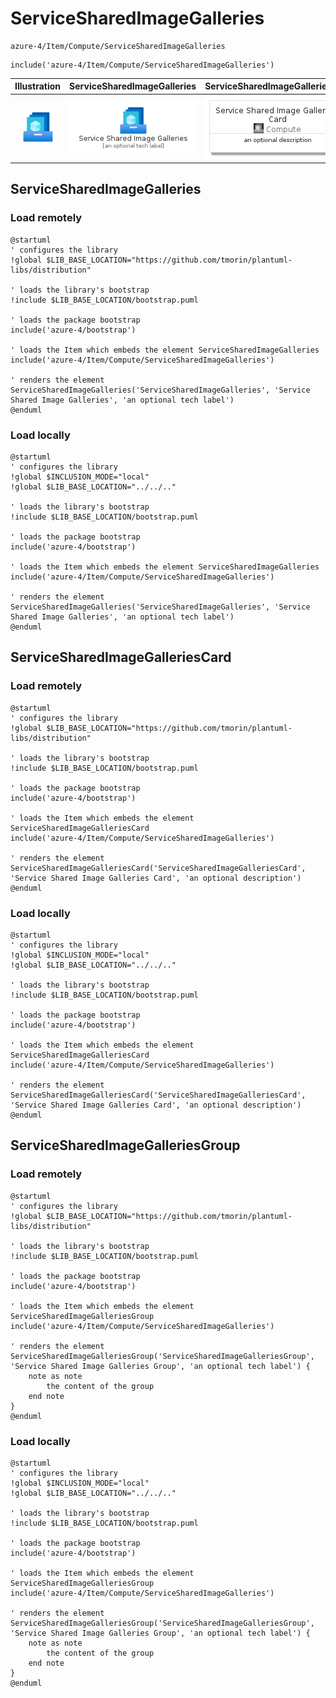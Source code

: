 # ServiceSharedImageGalleries


```text
azure-4/Item/Compute/ServiceSharedImageGalleries
```

```text
include('azure-4/Item/Compute/ServiceSharedImageGalleries')
```



| Illustration | ServiceSharedImageGalleries | ServiceSharedImageGalleriesCard | ServiceSharedImageGalleriesGroup |
| :---: | :---: | :---: | :---: |
| ![illustration for Illustration](../../../azure-4/Item/Compute/ServiceSharedImageGalleries.png) | ![illustration for ServiceSharedImageGalleries](../../../azure-4/Item/Compute/ServiceSharedImageGalleries.Local.png) | ![illustration for ServiceSharedImageGalleriesCard](../../../azure-4/Item/Compute/ServiceSharedImageGalleriesCard.Local.png) | ![illustration for ServiceSharedImageGalleriesGroup](../../../azure-4/Item/Compute/ServiceSharedImageGalleriesGroup.Local.png) |




## ServiceSharedImageGalleries

### Load remotely
```plantuml
@startuml
' configures the library
!global $LIB_BASE_LOCATION="https://github.com/tmorin/plantuml-libs/distribution"

' loads the library's bootstrap
!include $LIB_BASE_LOCATION/bootstrap.puml

' loads the package bootstrap
include('azure-4/bootstrap')

' loads the Item which embeds the element ServiceSharedImageGalleries
include('azure-4/Item/Compute/ServiceSharedImageGalleries')

' renders the element
ServiceSharedImageGalleries('ServiceSharedImageGalleries', 'Service Shared Image Galleries', 'an optional tech label')
@enduml
```

### Load locally
```plantuml
@startuml
' configures the library
!global $INCLUSION_MODE="local"
!global $LIB_BASE_LOCATION="../../.."

' loads the library's bootstrap
!include $LIB_BASE_LOCATION/bootstrap.puml

' loads the package bootstrap
include('azure-4/bootstrap')

' loads the Item which embeds the element ServiceSharedImageGalleries
include('azure-4/Item/Compute/ServiceSharedImageGalleries')

' renders the element
ServiceSharedImageGalleries('ServiceSharedImageGalleries', 'Service Shared Image Galleries', 'an optional tech label')
@enduml
```

## ServiceSharedImageGalleriesCard

### Load remotely
```plantuml
@startuml
' configures the library
!global $LIB_BASE_LOCATION="https://github.com/tmorin/plantuml-libs/distribution"

' loads the library's bootstrap
!include $LIB_BASE_LOCATION/bootstrap.puml

' loads the package bootstrap
include('azure-4/bootstrap')

' loads the Item which embeds the element ServiceSharedImageGalleriesCard
include('azure-4/Item/Compute/ServiceSharedImageGalleries')

' renders the element
ServiceSharedImageGalleriesCard('ServiceSharedImageGalleriesCard', 'Service Shared Image Galleries Card', 'an optional description')
@enduml
```

### Load locally
```plantuml
@startuml
' configures the library
!global $INCLUSION_MODE="local"
!global $LIB_BASE_LOCATION="../../.."

' loads the library's bootstrap
!include $LIB_BASE_LOCATION/bootstrap.puml

' loads the package bootstrap
include('azure-4/bootstrap')

' loads the Item which embeds the element ServiceSharedImageGalleriesCard
include('azure-4/Item/Compute/ServiceSharedImageGalleries')

' renders the element
ServiceSharedImageGalleriesCard('ServiceSharedImageGalleriesCard', 'Service Shared Image Galleries Card', 'an optional description')
@enduml
```

## ServiceSharedImageGalleriesGroup

### Load remotely
```plantuml
@startuml
' configures the library
!global $LIB_BASE_LOCATION="https://github.com/tmorin/plantuml-libs/distribution"

' loads the library's bootstrap
!include $LIB_BASE_LOCATION/bootstrap.puml

' loads the package bootstrap
include('azure-4/bootstrap')

' loads the Item which embeds the element ServiceSharedImageGalleriesGroup
include('azure-4/Item/Compute/ServiceSharedImageGalleries')

' renders the element
ServiceSharedImageGalleriesGroup('ServiceSharedImageGalleriesGroup', 'Service Shared Image Galleries Group', 'an optional tech label') {
    note as note
        the content of the group
    end note
}
@enduml
```

### Load locally
```plantuml
@startuml
' configures the library
!global $INCLUSION_MODE="local"
!global $LIB_BASE_LOCATION="../../.."

' loads the library's bootstrap
!include $LIB_BASE_LOCATION/bootstrap.puml

' loads the package bootstrap
include('azure-4/bootstrap')

' loads the Item which embeds the element ServiceSharedImageGalleriesGroup
include('azure-4/Item/Compute/ServiceSharedImageGalleries')

' renders the element
ServiceSharedImageGalleriesGroup('ServiceSharedImageGalleriesGroup', 'Service Shared Image Galleries Group', 'an optional tech label') {
    note as note
        the content of the group
    end note
}
@enduml
```

